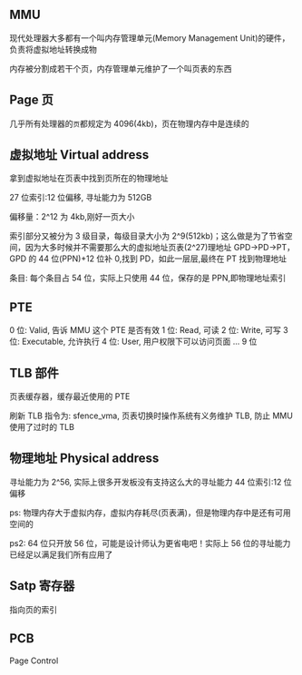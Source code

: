 ## MMU

现代处理器大多都有一个叫内存管理单元(Memory Management Unit)的硬件，负责将虚拟地址转换成物

内存被分割成若干个页，内存管理单元维护了一个叫页表的东西

## Page 页

几乎所有处理器的`页`都规定为 4096(4kb)，页在物理内存中是连续的

## 虚拟地址 Virtual address

拿到虚拟地址在页表中找到页所在的物理地址

27 位索引:12 位偏移, 寻址能力为 512GB

偏移量：2^12 为 4kb,刚好一页大小

索引部分又被分为 3 级目录，每级目录大小为 2^9(512kb)；这么做是为了节省空间，因为大多时候并不需要那么大的虚拟地址页表(2^27)理地址
GPD->PD->PT，GPD 的 44 位(PPN)+12 位补 0,找到 PD，如此一层层,最终在 PT 找到物理地址

条目: 每个条目占 54 位，实际上只使用 44 位，保存的是 PPN,即物理地址索引

## PTE

0 位: Valid, 告诉 MMU 这个 PTE 是否有效
1 位: Read, 可读
2 位: Write, 可写
3 位: Executable, 允许执行
4 位: User, 用户权限下可以访问页面
...
9 位

## TLB 部件

页表缓存器，缓存最近使用的 PTE

刷新 TLB 指令为: sfence_vma, 页表切换时操作系统有义务维护 TLB, 防止 MMU 使用了过时的 TLB

## 物理地址 Physical address

寻址能力为 2^56, 实际上很多开发板没有支持这么大的寻址能力
44 位索引:12 位偏移

ps: 物理内存大于虚拟内存，虚拟内存耗尽(页表满)，但是物理内存中是还有可用空间的

ps2: 64 位只开放 56 位，可能是设计师认为更省电吧！实际上 56 位的寻址能力已经足以满足我们所有应用了

## Satp 寄存器

指向页的索引

## PCB

Page Control
